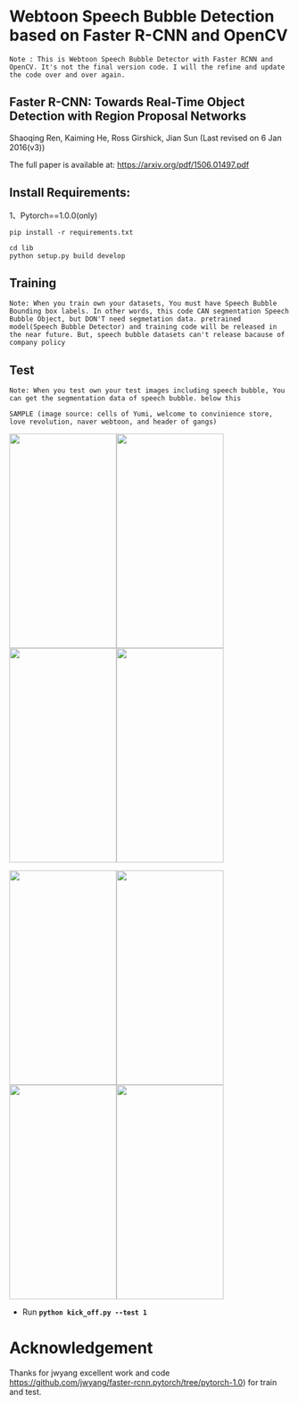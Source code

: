 # Webtoon Speech Bubble Detection based on Faster R-CNN and OpenCV

`Note : This is Webtoon Speech Bubble Detector with Faster RCNN and OpenCV. It's not the final version code. I will the refine and update the code over and over again.`

## Faster R-CNN: Towards Real-Time Object Detection with Region Proposal Networks
Shaoqing Ren, Kaiming He, Ross Girshick, Jian Sun
(Last revised on 6 Jan 2016(v3))

The full paper is available at: https://arxiv.org/pdf/1506.01497.pdf

## Install Requirements:
1、Pytorch==1.0.0(only)
```
pip install -r requirements.txt
```        
```
cd lib
python setup.py build develop
```    

## Training
`Note: When you train own your datasets, You must have Speech Bubble Bounding box labels. In other words, this code CAN segmentation Speech Bubble Object, but DON'T need segmetation data. pretrained model(Speech Bubble Detector) and training code will be released in the near future. But, speech bubble datasets can't release bacause of company policy`

## Test
`Note: When you test own your test images including speech bubble, You can get the segmentation data of speech bubble. below this`

`SAMPLE (image source: cells of Yumi, welcome to convinience store, love revolution, naver webtoon, and header of gangs)` 

<img src="https://github.com/hanish3464/webtoon_text_detection_with_CRAFT/blob/master/SPEECH_BUBBLE_DETECTION/test/images/sample1.jpg" width="192" height="384" /><img src="https://github.com/hanish3464/webtoon_text_detection_with_CRAFT/blob/master/SPEECH_BUBBLE_DETECTION/test/images/sample2.jpg" width="192" height="384" /><img src="https://github.com/hanish3464/webtoon_text_detection_with_CRAFT/blob/master/SPEECH_BUBBLE_DETECTION/test/images/sample3.jpg" width="192" height="384" /><img src="https://github.com/hanish3464/webtoon_text_detection_with_CRAFT/blob/master/SPEECH_BUBBLE_DETECTION/test/images/sample4.jpg" width="192" height="384" />

<img src="https://github.com/hanish3464/webtoon_text_detection_with_CRAFT/blob/master/SPEECH_BUBBLE_DETECTION/test/predictions/0.png" width="192" height="384" /><img src="https://github.com/hanish3464/webtoon_text_detection_with_CRAFT/blob/master/SPEECH_BUBBLE_DETECTION/test/predictions/1.png" width="192" height="384" /><img src="https://github.com/hanish3464/webtoon_text_detection_with_CRAFT/blob/master/SPEECH_BUBBLE_DETECTION/test/predictions/2.png" width="192" height="384" /><img src="https://github.com/hanish3464/webtoon_text_detection_with_CRAFT/blob/master/SPEECH_BUBBLE_DETECTION/test/predictions/3.png" width="192" height="384" />

- Run **`python kick_off.py --test 1`**
# Acknowledgement
Thanks for jwyang excellent work and code
https://github.com/jwyang/faster-rcnn.pytorch/tree/pytorch-1.0) for train and test. 
